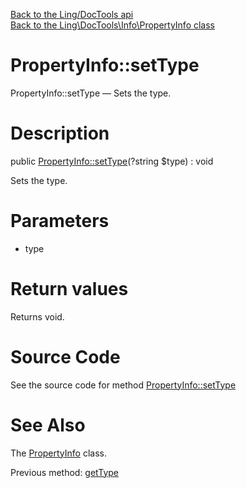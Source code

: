 [Back to the Ling/DocTools api](https://github.com/lingtalfi/DocTools/blob/master/doc/api/Ling/DocTools.md)<br>
[Back to the Ling\DocTools\Info\PropertyInfo class](https://github.com/lingtalfi/DocTools/blob/master/doc/api/Ling/DocTools/Info/PropertyInfo.md)


PropertyInfo::setType
================



PropertyInfo::setType — Sets the type.




Description
================


public [PropertyInfo::setType](https://github.com/lingtalfi/DocTools/blob/master/doc/api/Ling/DocTools/Info/PropertyInfo/setType.md)(?string $type) : void




Sets the type.




Parameters
================


- type

    


Return values
================

Returns void.








Source Code
===========
See the source code for method [PropertyInfo::setType](/blob/master/Info/PropertyInfo.php#L226-L229)


See Also
================

The [PropertyInfo](https://github.com/lingtalfi/DocTools/blob/master/doc/api/Ling/DocTools/Info/PropertyInfo.md) class.

Previous method: [getType](https://github.com/lingtalfi/DocTools/blob/master/doc/api/Ling/DocTools/Info/PropertyInfo/getType.md)<br>


